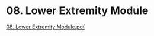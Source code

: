 # 08. Lower Extremity Module

[08. Lower Extremity Module.pdf](08%20Lower%20Extremity%20Module%20be2f3cfe354c426d8c303bb82d40ef80/08._Lower_Extremity_Module.pdf)
